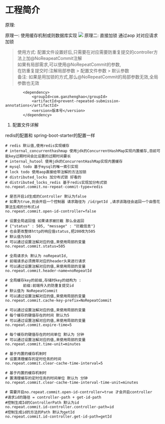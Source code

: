 # 工程简介

原理:

原理一: 使用缓存机制或则数据库实现
![](https://g-picture.oss-cn-chengdu.aliyuncs.com/markdown/2021-7/1632902739031.png)
原理二: 直接加锁 通过aop 对对应请求加锁

> 使用方式:
配置文件设置好后,只需要在对应需要防重复提交的controller方法上加@NoReapeatCommit注解    
如果有局部需求,可以使用@NoRepeatCommit的参数,    
在防重复提交时:注解局部参数 > 配置文件参数 > 默认参数   
备注: 如果是用加锁的方式,那么@NoRepeatCommit的局部参数无效,全局参数也无效

```pom
        <dependency>
            <groupId>com.ganzhenghao</groupId>
            <artifactId>prevent-repeated-submission-annotations</artifactId>
            <version>版本号</version>
        </dependency>
```

1. 配置文件详解

redis的配置和 spring-boot-starter的配置一样

```properties
# redis 默认值,使用redis实现缓存
# internal_concurrenthashmap 使用jdk的ConcurrentHashMap实现内置缓存,目前可能key过期时间会比设置的过期时间要长
# internal_hutool 使用jdk的ConcurrentHashMap实现内置缓存
# mysql todo 基于mysql的唯一索引实现
# lock todo 使用aop直接给带注解的方法加锁
# distributed_locks 加分布式锁 好看的
# distributed_locks_redis 基于redis实现加分布式锁
no.repeat.commit.no-repeat-commit-type=redis

# 是否开启id生成的Controller 默认为false
# 如果为true,则会开启一个控制器 请求路径为 /id/getId ,请求该路径会返回一个由雪花算法生成的分布式id
no.repeat.commit.open-id-controller=false

# 设置全局返回值 如果请求被拦截 那么会返回
# {"status" : 505, "message" : "拦截信息"} 
# 也会更改整体http的响应值status,把200改为505
# 默认值为505
# 可以通过设置注解对应的值,来使用局部的变量
no.repeat.commit.status=505

# 全局请求头 默认为 noRepeatId, 
# 前端请求必须携带对应的header头来进行请求
# 可以通过设置注解对应的值,来使用局部的变量
no.repeat.commit.header-name=noRepeatId

# 全局缓存key的前缀,存储时key的结构为 :
#       前缀:前端传入的防重复提交id
# 默认值为 NoRepeatCommit
# 可以通过设置注解对应的值,来使用局部的变量
no.repeat.commit.cache-key-prefix=NoRepeatCommit

# 可以通过设置注解对应的值,来使用局部的变量
# 每个缓存的键值存在的时间 默认为5
# 可以通过设置注解对应的值,来使用局部的变量
no.repeat.commit.expire-time=5

# 每个缓存的键值存在的时间单位 默认为 分钟
# 可以通过设置注解对应的值,来使用局部的变量
no.repeat.commit.time-unit=minutes

# 基于内置的缓存机制时
# 设置清理缓存的定时任务的时间
no.repeat.commit.clear-cache-time-interval=5

# 基于内置的缓存机制时
# 置清理缓存的定时任务的时间单位 默认为 分钟
no.repeat.commit.clear-cache-time-interval-time-unit=minutes

# 需要开启no.repeat.commit.open-id-controller=true 才会开启controller
#请求id的路径 = controller-path + get-id-path
#控制生成Id的ControllerPath 默认为id
no.repeat.commit.id-controller.controller-path=id
#控制生成id的方法的Path 默认为getId
no.repeat.commit.id-controller.get-id-path=getId




```

